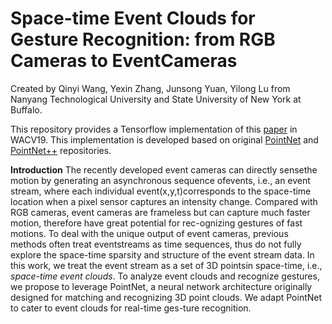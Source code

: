 # Space-time Event Clouds for Gesture Recognition: from RGB Cameras to EventCameras
Created by Qinyi Wang, Yexin Zhang, Junsong Yuan, Yilong Lu from Nanyang Technological University and State University of New York at Buffalo.

This repository provides a Tensorflow implementation of this [paper] in WACV19. This implementation is developed based on original [PointNet] and [PointNet++] repositories.

**Introduction**
The recently developed event cameras can directly sensethe motion by generating an asynchronous sequence ofevents, i.e., an event stream, where each individual event(x,y,t)corresponds to the space-time location when a pixel sensor captures an intensity change. Compared with RGB cameras, event cameras are frameless but can capture much faster motion, therefore have great potential for rec-ognizing gestures of fast motions. To deal with the unique output of event cameras, previous methods often treat eventstreams as time sequences, thus do not fully explore the space-time sparsity and structure of the event stream data. In this work, we treat the event stream as a set of 3D pointsin space-time, i.e., *space-time event clouds*. To analyze event clouds and recognize gestures, we propose to leverage PointNet, a neural network architecture originally designed for matching and recognizing 3D point clouds. We adapt PointNet to cater to event clouds for real-time ges-ture recognition. 

   [paper]: https://cse.buffalo.edu/~jsyuan/papers/2019/WACV_2019_Qinyi.pdf
   [PointNet]: https://github.com/charlesq34/pointnet
   [PointNet++]: https://github.com/charlesq34/pointnet2
